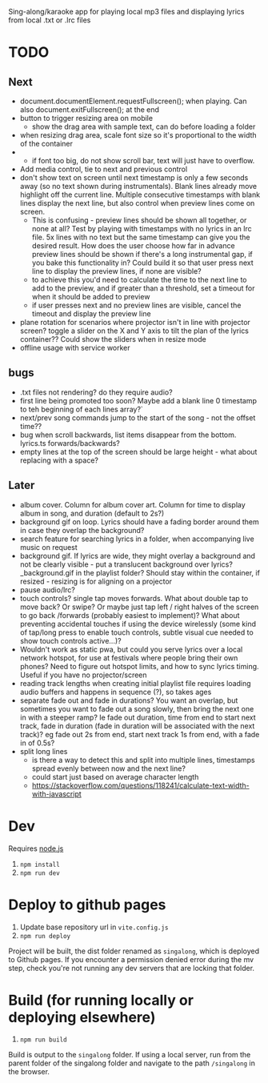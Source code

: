 Sing-along/karaoke app for playing local mp3 files and displaying lyrics from local .txt or .lrc files

# TODO

## Next
- document.documentElement.requestFullscreen(); when playing. Can also document.exitFullscreen(); at the end
- button to trigger resizing area on mobile
  - show the drag area with sample text, can do before loading a folder
- when resizing drag area, scale font size so it's proportional to the width of the container
- - if font too big, do not show scroll bar, text will just have to overflow. 
- Add media control, tie to next and previous control
- don't show text on screen until next timestamp is only a few seconds away (so no text shown during instrumentals). Blank lines already move highlight off the current line. Multiple consecutive timestamps with blank lines display the next line, but also control when preview lines come on screen.  
  - This is confusing - preview lines should be shown all together, or none at all? Test by playing with timestamps with no lyrics in an lrc file. 5x lines with no text but the same timestamp can give you the desired result. How does the user choose how far in advance preview lines should be shown if there's a long instrumental gap, if you bake this functionality in? Could build it so that user press next line to display the preview lines, if none are visible?
  - to achieve this you'd need to calculate the time to the next line to add to the preview, and if greater than a threshold, set a timeout for when it should be added to preview
  - if user presses next and no preview lines are visible, cancel the timeout and display the preview line
- plane rotation for scenarios where projector isn't in line with projector screen? toggle a slider on the X and Y axis to tilt the plan of the lyrics container?? Could show the sliders when in resize mode
- offline usage with service worker

## bugs
- .txt files not rendering? do they require audio?
- first line being promoted too soon? Maybe add a blank line 0 timestamp to teh beginning of each lines array?`
- next/prev song commands jump to the start of the song - not the offset time??
- bug when scroll backwards, list items disappear from the bottom. lyrics.ts forwards/backwards?
- empty lines at the top of the screen should be large height - what about replacing with a space?

## Later
- album cover. Column for album cover art. Column for time to display album in song, and duration (default to 2s?)
- background gif on loop. Lyrics should have a fading border around them in case they overlap the background?
- search feature for searching lyrics in a folder, when accompanying live music on request
- background gif. If lyrics are wide, they might overlay a background and not be clearly visible - put a translucent background over lyrics? _background.gif in the playlist folder? Should stay within the container, if resized - resizing is for aligning on a projector
- pause audio/lrc?
- touch controls? single tap moves forwards. What about double tap to move back? Or swipe? Or maybe just tap left / right halves of the screen to go back /forwards (probably easiest to implement)? What about preventing accidental touches if using the device wirelessly (some kind of tap/long press to enable touch controls, subtle visual cue needed to show touch controls active...)?
- Wouldn't work as static pwa, but could you serve lyrics over a local network hotspot, for use at festivals where people bring their own phones? Need to figure out hotspot limits, and how to sync lyrics timing. Useful if you have no projector/screen
- reading track lengths when creating initial playlist file requires loading audio buffers and happens in sequence (?), so takes ages
- separate fade out and fade in durations? You want an overlap, but sometimes you want to fade out a song slowly, then bring the next one in with a steeper ramp? Ie fade out duration, time from end to start next track, fade in duration (fade in duration will be associated with the next track)? eg fade out 2s from end, start next track 1s from end, with a fade in of 0.5s?
- split long lines
  - is there a way to detect this and split into multiple lines, timestamps spread evenly between now and the next line?
  - could start just based on average character length
  - https://stackoverflow.com/questions/118241/calculate-text-width-with-javascript



# Dev

Requires [node.js](https://nodejs.org)

1. `npm install`
1. `npm run dev` 

# Deploy to github pages

1. Update base repository url in `vite.config.js`
1. `npm run deploy`

Project will be built, the dist folder renamed as `singalong`, which is deployed to Github pages.
If you encounter a permission denied error during the mv step, check you're not running any dev servers that are locking that folder.

# Build (for running locally or deploying elsewhere)

1. `npm run build`

Build is output to the `singalong` folder. If using a local server, run from the parent folder of the singalong folder and navigate to the path `/singalong` in the browser.
